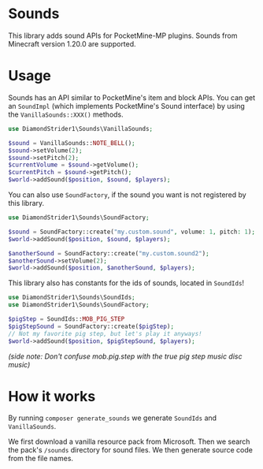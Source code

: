 # Sounds

This library adds sound APIs for PocketMine-MP plugins. Sounds from Minecraft version 1.20.0 are supported.

# Usage

Sounds has an API similar to PocketMine's item and block APIs. You can get an `SoundImpl` (which implements PocketMine's Sound interface) by using the `VanillaSounds::XXX()` methods.

```php
use DiamondStrider1\Sounds\VanillaSounds;

$sound = VanillaSounds::NOTE_BELL();
$sound->setVolume(2);
$sound->setPitch(2);
$currentVolume = $sound->getVolume();
$currentPitch = $sound->getPitch();
$world->addSound($position, $sound, $players);
```

You can also use `SoundFactory`, if the sound you want is not registered by this library.

```php
use DiamondStrider1\Sounds\SoundFactory;

$sound = SoundFactory::create("my.custom.sound", volume: 1, pitch: 1);
$world->addSound($position, $sound, $players);

$anotherSound = SoundFactory::create("my.custom.sound2");
$anotherSound->setVolume(2);
$world->addSound($position, $anotherSound, $players);
```

This library also has constants for the ids of sounds, located in `SoundIds`!

```php
use DiamondStrider1\Sounds\SoundIds;
use DiamondStrider1\Sounds\SoundFactory;

$pigStep = SoundIds::MOB_PIG_STEP
$pigStepSound = SoundFactory::create($pigStep);
// Not my favorite pig step, but let's play it anyways!
$world->addSound($position, $pigStepSound, $players);
```

*(side note: Don't confuse mob.pig.step with the true pig step music disc music)*

# How it works

By running `composer generate_sounds` we generate `SoundIds` and `VanillaSounds`.

We first download a vanilla resource pack from Microsoft. Then we search the pack's
`/sounds` directory for sound files. We then generate source code from the file names.
